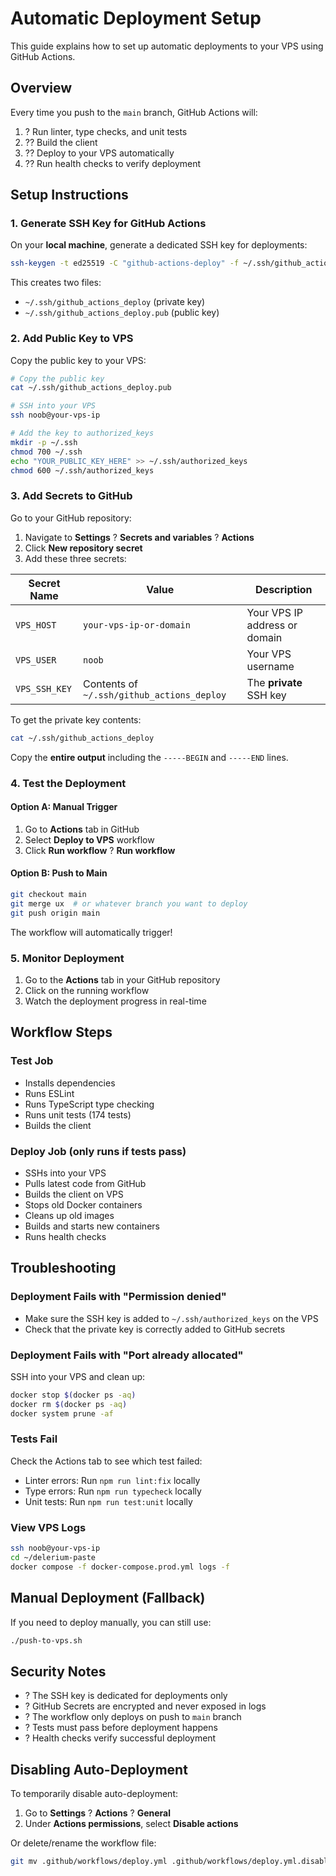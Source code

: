 # Automatic Deployment Setup

This guide explains how to set up automatic deployments to your VPS using GitHub Actions.

## Overview

Every time you push to the `main` branch, GitHub Actions will:
1. ? Run linter, type checks, and unit tests
2. ?? Build the client
3. ?? Deploy to your VPS automatically
4. ?? Run health checks to verify deployment

## Setup Instructions

### 1. Generate SSH Key for GitHub Actions

On your **local machine**, generate a dedicated SSH key for deployments:

```bash
ssh-keygen -t ed25519 -C "github-actions-deploy" -f ~/.ssh/github_actions_deploy
```

This creates two files:
- `~/.ssh/github_actions_deploy` (private key)
- `~/.ssh/github_actions_deploy.pub` (public key)

### 2. Add Public Key to VPS

Copy the public key to your VPS:

```bash
# Copy the public key
cat ~/.ssh/github_actions_deploy.pub

# SSH into your VPS
ssh noob@your-vps-ip

# Add the key to authorized_keys
mkdir -p ~/.ssh
chmod 700 ~/.ssh
echo "YOUR_PUBLIC_KEY_HERE" >> ~/.ssh/authorized_keys
chmod 600 ~/.ssh/authorized_keys
```

### 3. Add Secrets to GitHub

Go to your GitHub repository:
1. Navigate to **Settings** ? **Secrets and variables** ? **Actions**
2. Click **New repository secret**
3. Add these three secrets:

| Secret Name | Value | Description |
|-------------|-------|-------------|
| `VPS_HOST` | `your-vps-ip-or-domain` | Your VPS IP address or domain |
| `VPS_USER` | `noob` | Your VPS username |
| `VPS_SSH_KEY` | Contents of `~/.ssh/github_actions_deploy` | The **private** SSH key |

To get the private key contents:
```bash
cat ~/.ssh/github_actions_deploy
```

Copy the **entire output** including the `-----BEGIN` and `-----END` lines.

### 4. Test the Deployment

#### Option A: Manual Trigger
1. Go to **Actions** tab in GitHub
2. Select **Deploy to VPS** workflow
3. Click **Run workflow** ? **Run workflow**

#### Option B: Push to Main
```bash
git checkout main
git merge ux  # or whatever branch you want to deploy
git push origin main
```

The workflow will automatically trigger!

### 5. Monitor Deployment

1. Go to the **Actions** tab in your GitHub repository
2. Click on the running workflow
3. Watch the deployment progress in real-time

## Workflow Steps

### Test Job
- Installs dependencies
- Runs ESLint
- Runs TypeScript type checking
- Runs unit tests (174 tests)
- Builds the client

### Deploy Job (only runs if tests pass)
- SSHs into your VPS
- Pulls latest code from GitHub
- Builds the client on VPS
- Stops old Docker containers
- Cleans up old images
- Builds and starts new containers
- Runs health checks

## Troubleshooting

### Deployment Fails with "Permission denied"
- Make sure the SSH key is added to `~/.ssh/authorized_keys` on the VPS
- Check that the private key is correctly added to GitHub secrets

### Deployment Fails with "Port already allocated"
SSH into your VPS and clean up:
```bash
docker stop $(docker ps -aq)
docker rm $(docker ps -aq)
docker system prune -af
```

### Tests Fail
Check the Actions tab to see which test failed:
- Linter errors: Run `npm run lint:fix` locally
- Type errors: Run `npm run typecheck` locally
- Unit tests: Run `npm run test:unit` locally

### View VPS Logs
```bash
ssh noob@your-vps-ip
cd ~/delerium-paste
docker compose -f docker-compose.prod.yml logs -f
```

## Manual Deployment (Fallback)

If you need to deploy manually, you can still use:
```bash
./push-to-vps.sh
```

## Security Notes

- ? The SSH key is dedicated for deployments only
- ? GitHub Secrets are encrypted and never exposed in logs
- ? The workflow only deploys on push to `main` branch
- ? Tests must pass before deployment happens
- ? Health checks verify successful deployment

## Disabling Auto-Deployment

To temporarily disable auto-deployment:
1. Go to **Settings** ? **Actions** ? **General**
2. Under **Actions permissions**, select **Disable actions**

Or delete/rename the workflow file:
```bash
git mv .github/workflows/deploy.yml .github/workflows/deploy.yml.disabled
```
